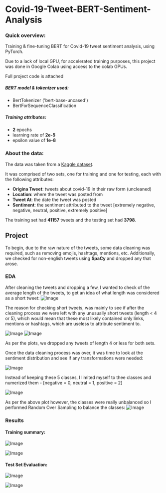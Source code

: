# Covid-19-Tweet-BERT-Sentiment-Analysis


### Quick overview:
Training &amp; fine-tuning BERT for Covid-19 tweet sentiment analysis, using PyTorch.

Due to a lack of local GPU, for accelerated training purposes, this project was done in Google Colab using access to the colab GPUs.

Full project code is attached

##### BERT model & tokenizer used:
- BertTokenizer ('bert-base-uncased')
- BertForSequenceClassification

##### Training attributes:
- **2** epochs
- learning rate of **2e-5**
- epsilon value of **1e-8**

### About the data:
The data was taken from a [Kaggle dataset](https://www.kaggle.com/datatattle/covid-19-nlp-text-classification).

It was comprised of two sets, one for training and one for testing, each with the following attributes:
- **Origina Tweet**: tweets about covid-19 in their raw form (uncleaned)
- **Location**: where the tweet was posted from
- **Tweet At**: the date the tweet was posted
- **Sentiment**: the sentiment attributed to the tweet [extremely negative, negative, neutral, positive, extremely positive]

The training set had **41157** tweets and the testing set had **3798**.

## Project
To begin, due to the raw nature of the tweets, some data cleaning was required, such as removing emojis, hashtags, mentions, etc.
Additionally, we checked for non-english tweets using **SpaCy** and dropped any that arose.

### EDA
After cleaning the tweets and dropping a few, I wanted to check of the average length of the tweets, to get an idea of what length was considered as a short tweet:
![Image](Avg_tweet_length_per_class.png)

The reason for checking short tweets, was mainly to see if after the cleaning process we were left with any unusually short tweets (length < 4 or 5), which would mean that these most likely contained only links, mentions or hashtags, which are useless to attribute sentiment to.

![Image](train_tweets_<_20.png) ![Image](test_tweets_<_20.png) 

As per the plots, we dropped any tweets of length 4 or less for both sets.

Once the data cleaning process was over, it was time to look at the sentiment distribution and see if any transformations were needed:

![Image](sent_dist_1.png)

Instead of keeping these 5 classes, I limited myself to thee classes and numerized them - [negative = 0, neutral = 1, positive = 2]

![Image](sent_dist_2.png)

As per the above plot however, the classes were really unbalanced so I performed Random Over Sampling to balance the classes:
![Image](sent_dist_3.png)


### Results

#### Training summary:

![Image](training_summary.png)

![Image](train_vs_valid_loss.png) 

#### Test Set Evaluation:
![Image](conf_matrix.png)

![Image](eval_metric.png)
